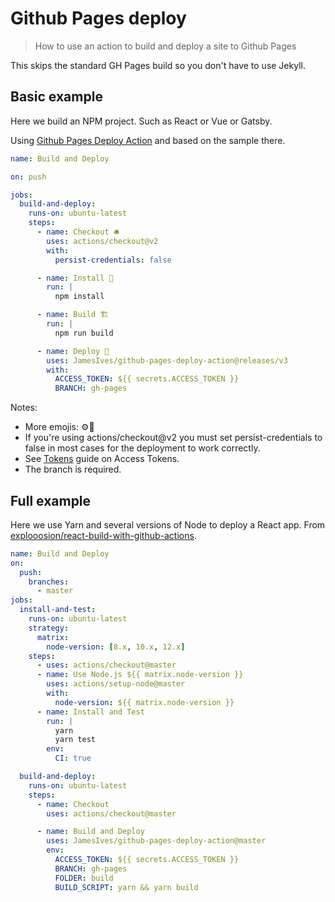 # Github Pages deploy
> How to use an action to build and deploy a site to Github Pages

This skips the standard GH Pages build so you don't have to use Jekyll.

## Basic example

Here we build an NPM project. Such as React or Vue or Gatsby.


Using [Github Pages Deploy Action](https://github.com/marketplace/actions/deploy-to-github-pages) and based on the sample there.


```yaml
name: Build and Deploy

on: push

jobs:
  build-and-deploy:
    runs-on: ubuntu-latest
    steps:
      - name: Checkout 🛎️
        uses: actions/checkout@v2
        with:
          persist-credentials: false

      - name: Install 🔧 
        run: |
          npm install

      - name: Build 🏗️
        run: |
          npm run build

      - name: Deploy 🚀
        uses: JamesIves/github-pages-deploy-action@releases/v3
        with:
          ACCESS_TOKEN: ${{ secrets.ACCESS_TOKEN }}
          BRANCH: gh-pages
```

Notes:

- More emojis: ⚙️🧱
- If you're using actions/checkout@v2 you must set persist-credentials to false in most cases for the deployment to work correctly.
- See [Tokens](tokens/) guide on Access Tokens.
- The branch is required.


## Full example

Here we use Yarn and several versions of Node to deploy a React app. From [explooosion/react-build-with-github-actions](https://github.com/explooosion/react-build-with-github-actions).

```yaml
name: Build and Deploy
on:
  push:
    branches:
      - master
jobs:
  install-and-test:
    runs-on: ubuntu-latest
    strategy:
      matrix:
        node-version: [8.x, 10.x, 12.x]
    steps:
      - uses: actions/checkout@master
      - name: Use Node.js ${{ matrix.node-version }}
        uses: actions/setup-node@master
        with:
          node-version: ${{ matrix.node-version }}
      - name: Install and Test
        run: |
          yarn
          yarn test
        env:
          CI: true

  build-and-deploy:
    runs-on: ubuntu-latest
    steps:
      - name: Checkout
        uses: actions/checkout@master

      - name: Build and Deploy
        uses: JamesIves/github-pages-deploy-action@master
        env:
          ACCESS_TOKEN: ${{ secrets.ACCESS_TOKEN }}
          BRANCH: gh-pages
          FOLDER: build
          BUILD_SCRIPT: yarn && yarn build
```
